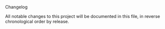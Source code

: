Changelog

All notable changes to this project will be documented in this file, in reverse chronological order by release.
